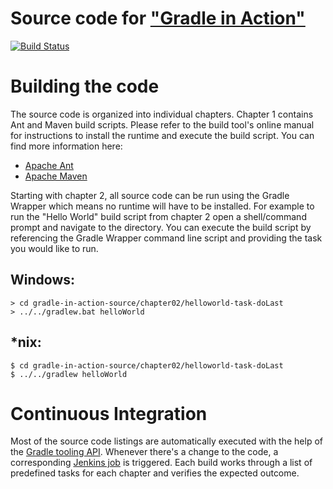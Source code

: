 # Source code for ["Gradle in Action"](http://www.manning.com/muschko/)

[![Build Status](https://bmuschko.ci.cloudbees.com/buildStatus/icon?job=gradle-in-action-source)](https://bmuschko.ci.cloudbees.com/job/gradle-in-action-source/)

# Building the code

The source code is organized into individual chapters. Chapter 1 contains Ant and Maven build scripts. Please refer to the build tool's online manual for instructions to install the runtime and execute the build script. You can find more information here:

* [Apache Ant](http://ant.apache.org/)
* [Apache Maven](http://maven.apache.org/)

Starting with chapter 2, all source code can be run using the Gradle Wrapper which means no runtime will have to be installed. For example to run the "Hello World" build script from chapter 2 open a shell/command prompt and navigate to the directory. You can execute the build script by referencing the Gradle Wrapper command line script and providing the task you would like to run.

## Windows:

    > cd gradle-in-action-source/chapter02/helloworld-task-doLast
    > ../../gradlew.bat helloWorld

## *nix:

    $ cd gradle-in-action-source/chapter02/helloworld-task-doLast 
    $ ../../gradlew helloWorld
    
# Continuous Integration

Most of the source code listings are automatically executed with the help of the [Gradle tooling API](http://www.gradle.org/docs/current/userguide/embedding.html). Whenever there's a change to the code, a corresponding [Jenkins job](https://bmuschko.ci.cloudbees.com/job/gradle-in-action-source/) is triggered. Each build works through a list of predefined tasks for each chapter and verifies the expected outcome.